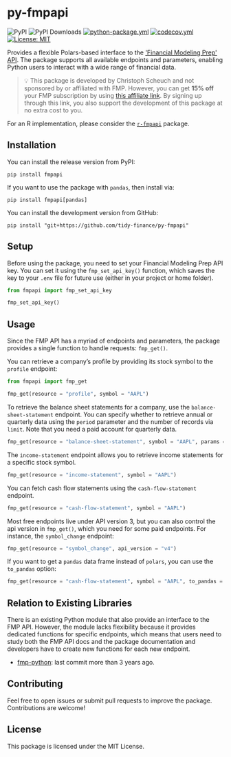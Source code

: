 # py-fmpapi
![PyPI](https://img.shields.io/pypi/v/fmpapi?label=pypi%20package)
![PyPI Downloads](https://img.shields.io/pypi/dm/fmpapi)
[![python-package.yml](https://github.com/tidy-finance/py-fmpapi/actions/workflows/python-package.yml/badge.svg)](https://github.com/tidy-finance/py-fmpapi/actions/workflows/python-package.yml)
[![codecov.yml](https://codecov.io/gh/tidy-finance/py-fmpapi/graph/badge.svg)](https://app.codecov.io/gh/tidy-finance/py-fmpapi)
[![License:
MIT](https://img.shields.io/badge/License-MIT-yellow.svg)](https://opensource.org/licenses/MIT)

Provides a flexible Polars-based interface to the ['Financial Modeling Prep' API](https://site.financialmodelingprep.com/developer/docs). The package supports all available endpoints and parameters, enabling Python users to interact with a wide range of financial data.

> 💡 This package is developed by Christoph Scheuch and not sponsored by or affiliated with FMP. However, you can get **15% off** your FMP subscription by using [this affiliate link](https://site.financialmodelingprep.com/pricing-plans?couponCode=tidyfinance). By signing up through this link, you also support the development of this package at no extra cost to you.

For an R implementation, please consider the [`r-fmpapi`](https://github.com/tidy-finance/r-fmpapi) package.

## Installation

You can install the release version from PyPI: 

```
pip install fmpapi
```

If you want to use the package with `pandas`, then install via:

```
pip install fmpapi[pandas]
```

You can install the development version from GitHub:

```
pip install "git+https://github.com/tidy-finance/py-fmpapi"
```

## Setup

Before using the package, you need to set your Financial Modeling Prep API key. You can set it using the `fmp_set_api_key()` function, which saves the key to your `.env` file for future use (either in your project or home folder).

```python
from fmpapi import fmp_set_api_key

fmp_set_api_key()
```

## Usage

Since the FMP API has a myriad of endpoints and parameters, the package provides a single function to handle requests: `fmp_get()`.

You can retrieve a company’s profile by providing its stock symbol to the `profile` endpoint:

```python
from fmpapi import fmp_get

fmp_get(resource = "profile", symbol = "AAPL")
```

To retrieve the balance sheet statements for a company, use the `balance-sheet-statement` endpoint. You can specify whether to retrieve annual or quarterly data using the `period` parameter and the number of records via `limit`. Note that you need a paid account for quarterly data. 

```python
fmp_get(resource = "balance-sheet-statement", symbol = "AAPL", params = {"period": "annual", "limit": 5})
```

The `income-statement` endpoint allows you to retrieve income statements for a specific stock symbol. 

```python
fmp_get(resource = "income-statement", symbol = "AAPL")
```

You can fetch cash flow statements using the `cash-flow-statement` endpoint.

```python
fmp_get(resource = "cash-flow-statement", symbol = "AAPL")
```

Most free endpoints live under API version 3, but you can also control the api version in `fmp_get()`, which you need for some paid endpoints. For instance, the `symbol_change` endpoint:

```python
fmp_get(resource = "symbol_change", api_version = "v4")
```

If you want to get a `pandas` data frame instead of `polars`, you can use the `to_pandas` option:

```python
fmp_get(resource = "cash-flow-statement", symbol = "AAPL", to_pandas = True)
```


## Relation to Existing Libraries

There is an existing Python module that also provide an interface to the FMP API. However, the module lacks flexibility because it provides dedicated functions for specific endpoints, which means that users need to study both the FMP API docs and the package documentation and developers have to create new functions for each new endpoint. 

- [fmp-python](https://pypi.org/project/fmp-python/): last commit more than 3 years ago. 

## Contributing

Feel free to open issues or submit pull requests to improve the package. Contributions are welcome!

## License

This package is licensed under the MIT License.